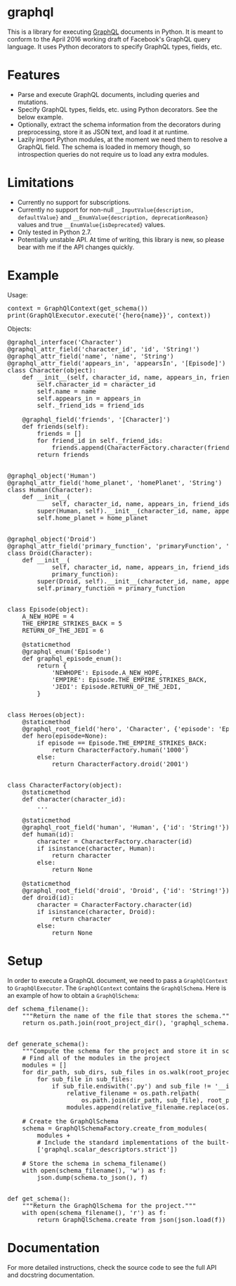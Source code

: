 # graphql
This is a library for executing [GraphQL](https://facebook.github.io/graphql/)
documents in Python.  It is meant to conform to the April 2016 working draft of
Facebook's GraphQL query language.  It uses Python decorators to specify GraphQL
types, fields, etc.

# Features
* Parse and execute GraphQL documents, including queries and mutations.
* Specify GraphQL types, fields, etc. using Python decorators.  See the below
  example.
* Optionally, extract the schema information from the decorators during
  preprocessing, store it as JSON text, and load it at runtime.
* Lazily import Python modules, at the moment we need them to resolve a GraphQL
  field.  The schema is loaded in memory though, so introspection queries do not
  require us to load any extra modules.

# Limitations
* Currently no support for subscriptions.
* Currently no support for non-null `__InputValue{description, defaultValue}`
  and `__EnumValue{description, deprecationReason}` values and true
  `__EnumValue{isDeprecated}` values.
* Only tested in Python 2.7.
* Potentially unstable API.  At time of writing, this library is new, so please
  bear with me if the API changes quickly.

# Example
Usage:
<pre lang="python">
context = GraphQlContext(get_schema())
print(GraphQlExecutor.execute('{hero{name}}', context))
</pre>

Objects:
<pre lang="python">
@graphql_interface('Character')
@graphql_attr_field('character_id', 'id', 'String!')
@graphql_attr_field('name', 'name', 'String')
@graphql_attr_field('appears_in', 'appearsIn', '[Episode]')
class Character(object):
    def __init__(self, character_id, name, appears_in, friend_ids):
        self.character_id = character_id
        self.name = name
        self.appears_in = appears_in
        self._friend_ids = friend_ids

    @graphql_field('friends', '[Character]')
    def friends(self):
        friends = []
        for friend_id in self._friend_ids:
            friends.append(CharacterFactory.character(friend_id))
        return friends


@graphql_object('Human')
@graphql_attr_field('home_planet', 'homePlanet', 'String')
class Human(Character):
    def __init__(
            self, character_id, name, appears_in, friend_ids, home_planet):
        super(Human, self).__init__(character_id, name, appears_in, friend_ids)
        self.home_planet = home_planet


@graphql_object('Droid')
@graphql_attr_field('primary_function', 'primaryFunction', 'String')
class Droid(Character):
    def __init__(
            self, character_id, name, appears_in, friend_ids,
            primary_function):
        super(Droid, self).__init__(character_id, name, appears_in, friend_ids)
        self.primary_function = primary_function


class Episode(object):
    A_NEW_HOPE = 4
    THE_EMPIRE_STRIKES_BACK = 5
    RETURN_OF_THE_JEDI = 6

    @staticmethod
    @graphql_enum('Episode')
    def graphql_episode_enum():
        return {
            'NEWHOPE': Episode.A_NEW_HOPE,
            'EMPIRE': Episode.THE_EMPIRE_STRIKES_BACK,
            'JEDI': Episode.RETURN_OF_THE_JEDI,
        }


class Heroes(object):
    @staticmethod
    @graphql_root_field('hero', 'Character', {'episode': 'Episode'})
    def hero(episode=None):
        if episode == Episode.THE_EMPIRE_STRIKES_BACK:
            return CharacterFactory.human('1000')
        else:
            return CharacterFactory.droid('2001')


class CharacterFactory(object):
    @staticmethod
    def character(character_id):
        ...

    @staticmethod
    @graphql_root_field('human', 'Human', {'id': 'String!'})
    def human(id):
        character = CharacterFactory.character(id)
        if isinstance(character, Human):
            return character
        else:
            return None

    @staticmethod
    @graphql_root_field('droid', 'Droid', {'id': 'String!'})
    def droid(id):
        character = CharacterFactory.character(id)
        if isinstance(character, Droid):
            return character
        else:
            return None
</pre>

# Setup
In order to execute a GraphQL document, we need to pass a `GraphQlContext` to
`GraphQlExecutor`.  The `GraphQlContext` contains the `GraphQlSchema`.  Here is
an example of how to obtain a `GraphQlSchema`:

<pre lang="python">
def schema_filename():
    """Return the name of the file that stores the schema."""
    return os.path.join(root_project_dir(), 'graphql_schema.json')


def generate_schema():
    """Compute the schema for the project and store it in schema_filename()."""
    # Find all of the modules in the project
    modules = []
    for dir_path, sub_dirs, sub_files in os.walk(root_project_dir()):
        for sub_file in sub_files:
            if sub_file.endswith('.py') and sub_file != '__init__.py':
                relative_filename = os.path.relpath(
                    os.path.join(dir_path, sub_file), root_project_dir())
                modules.append(relative_filename.replace(os.sep, '.')[:-3])

    # Create the GraphQlSchema
    schema = GraphQlSchemaFactory.create_from_modules(
        modules +
        # Include the standard implementations of the built-in scalar types
        ['graphql.scalar_descriptors.strict'])

    # Store the schema in schema_filename()
    with open(schema_filename(), 'w') as f:
        json.dump(schema.to_json(), f)


def get_schema():
    """Return the GraphQlSchema for the project."""
    with open(schema_filename(), 'r') as f:
        return GraphQlSchema.create_from_json(json.load(f))
</pre>

# Documentation
For more detailed instructions, check the source code to see the full API and
docstring documentation.
